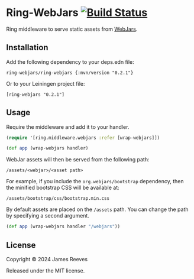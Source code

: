 # Ring-WebJars [![Build Status](https://github.com/weavejester/ring-webjars/actions/workflows/test.yml/badge.svg)](https://github.com/weavejester/ring-webjars/actions/workflows/test.yml)

Ring middleware to serve static assets from [WebJars][].

[webjars]: http://www.webjars.org/

## Installation

Add the following dependency to your deps.edn file:

    ring-webjars/ring-webjars {:mvn/version "0.2.1"}

Or to your Leiningen project file:

    [ring-webjars "0.2.1"]

## Usage

Require the middleware and add it to your handler.

```clojure
(require '[ring.middleware.webjars :refer [wrap-webjars]])

(def app (wrap-webjars handler)
```

WebJar assets will then be served from the following path:

    /assets/<webjar>/<asset path>

For example, if you include the `org.webjars/bootstrap` dependency, then the
minified bootstrap CSS will be available at:

    /assets/bootstrap/css/bootstrap.min.css

By default assets are placed on the `/assets` path. You can change
the path by specifying a second argument.

```clojure
(def app (wrap-webjars handler "/webjars"))
```

## License

Copyright © 2024 James Reeves

Released under the MIT license.
